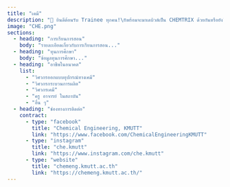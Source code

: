 ```yaml
---
title: "เคมี"
description: "🎉 ยินดีต้อนรับ Trainee ทุกคน!\nพร้อมจะมาเดบิวต์เป็น CHEMTRIX ด้วยกันหรือยัง? วันนี้ภาควิชาวิศวกรรมเคมีเปิดบ้านต้อนรับกับงาน Open House 2025 มีกิจกรรม Workshop มากมายรอเหล่าน้อง ๆ อยู่ ถ้าอยากรู้ว่ามีอะไรสนุก ๆ บ้าง ไปดูกันเลย! 🧪⚙️✨"
image: "CHE.png"
sections:
  - heading: "การเรียนการสอน"
    body: "รายละเอียดเกี่ยวกับการเรียนการสอน..."
  - heading: "ทุนการศึกษา"
    body: "ข้อมูลทุนการศึกษา..."
  - heading: "อาชีพในอนาคต"
    list:
      - "วิศวกรออกแบบอุปกรณ์ทางเคมี"
      - "วิศวกรกระบวนการผลิต"
      - "วิศวกรเคมี"
      - "ครู อาจารย์ ในสถาบัน"
      - "อื่น ๆ"
  - heading: "ช่องทางการติดต่อ"
    contract:
      - type: "facebook"
        title: "Chemical Engineering, KMUTT"
        link: "https://www.facebook.com/ChemicalEngineeringKMUTT"
      - type: "instagram"
        title: "che.kmutt"
        link: "https://www.instagram.com/che.kmutt"
      - type: "website"
        title: "chemeng.kmutt.ac.th"
        link: "https://chemeng.kmutt.ac.th/"
---
```

